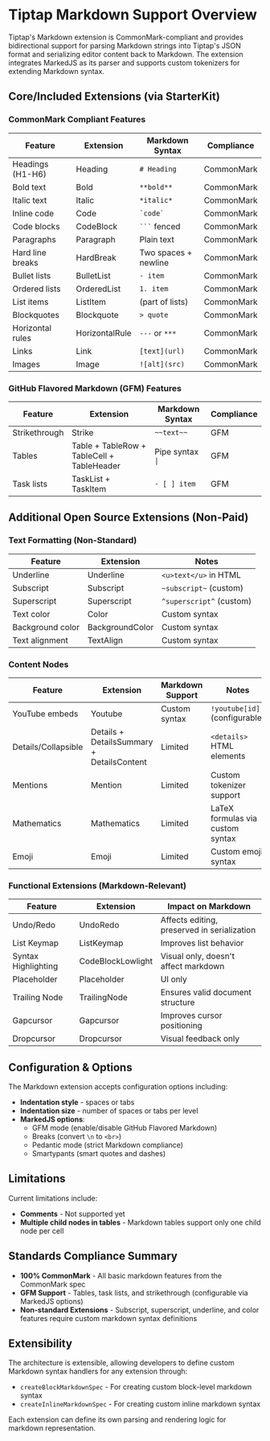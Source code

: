 # Tiptap Markdown Support Overview

Tiptap's Markdown extension is CommonMark-compliant and provides bidirectional support for parsing Markdown strings into Tiptap's JSON format and serializing editor content back to Markdown. The extension integrates MarkedJS as its parser and supports custom tokenizers for extending Markdown syntax.

## Core/Included Extensions (via StarterKit)

### CommonMark Compliant Features

| Feature | Extension | Markdown Syntax | Compliance |
|---------|-----------|-----------------|-----------|
| Headings (H1-H6) | Heading | `# Heading` | CommonMark |
| Bold text | Bold | `**bold**` | CommonMark |
| Italic text | Italic | `*italic*` | CommonMark |
| Inline code | Code | `` `code` `` | CommonMark |
| Code blocks | CodeBlock | ` ``` ` fenced | CommonMark |
| Paragraphs | Paragraph | Plain text | CommonMark |
| Hard line breaks | HardBreak | Two spaces + newline | CommonMark |
| Bullet lists | BulletList | `- item` | CommonMark |
| Ordered lists | OrderedList | `1. item` | CommonMark |
| List items | ListItem | (part of lists) | CommonMark |
| Blockquotes | Blockquote | `> quote` | CommonMark |
| Horizontal rules | HorizontalRule | `---` or `***` | CommonMark |
| Links | Link | `[text](url)` | CommonMark |
| Images | Image | `![alt](src)` | CommonMark |

### GitHub Flavored Markdown (GFM) Features

| Feature | Extension | Markdown Syntax | Compliance |
|---------|-----------|-----------------|-----------|
| Strikethrough | Strike | `~~text~~` | GFM |
| Tables | Table + TableRow + TableCell + TableHeader | Pipe syntax `\|` | GFM |
| Task lists | TaskList + TaskItem | `- [ ] item` | GFM |

## Additional Open Source Extensions (Non-Paid)

### Text Formatting (Non-Standard)

| Feature | Extension | Notes |
|---------|-----------|-------|
| Underline | Underline | `<u>text</u>` in HTML |
| Subscript | Subscript | `~subscript~` (custom) |
| Superscript | Superscript | `^superscript^` (custom) |
| Text color | Color | Custom syntax |
| Background color | BackgroundColor | Custom syntax |
| Text alignment | TextAlign | Custom syntax |

### Content Nodes

| Feature | Extension | Markdown Support | Notes |
|---------|-----------|-----------------|-------|
| YouTube embeds | Youtube | Custom syntax | `!youtube[id]` (configurable) |
| Details/Collapsible | Details + DetailsSummary + DetailsContent | Limited | `<details>` HTML elements |
| Mentions | Mention | Limited | Custom tokenizer support |
| Mathematics | Mathematics | Limited | LaTeX formulas via custom syntax |
| Emoji | Emoji | Limited | Custom emoji syntax |

### Functional Extensions (Markdown-Relevant)

| Feature | Extension | Impact on Markdown |
|---------|-----------|-------------------|
| Undo/Redo | UndoRedo | Affects editing, preserved in serialization |
| List Keymap | ListKeymap | Improves list behavior |
| Syntax Highlighting | CodeBlockLowlight | Visual only, doesn't affect markdown |
| Placeholder | Placeholder | UI only |
| Trailing Node | TrailingNode | Ensures valid document structure |
| Gapcursor | Gapcursor | Improves cursor positioning |
| Dropcursor | Dropcursor | Visual feedback only |

## Configuration & Options

The Markdown extension accepts configuration options including:

- **Indentation style** - spaces or tabs
- **Indentation size** - number of spaces or tabs per level
- **MarkedJS options**:
  - GFM mode (enable/disable GitHub Flavored Markdown)
  - Breaks (convert `\n` to `<br>`)
  - Pedantic mode (strict Markdown compliance)
  - Smartypants (smart quotes and dashes)

## Limitations

Current limitations include:

- **Comments** - Not supported yet
- **Multiple child nodes in tables** - Markdown tables support only one child node per cell

## Standards Compliance Summary

- **100% CommonMark** - All basic markdown features from the CommonMark spec
- **GFM Support** - Tables, task lists, and strikethrough (configurable via MarkedJS options)
- **Non-standard Extensions** - Subscript, superscript, underline, and color features require custom markdown syntax definitions

## Extensibility

The architecture is extensible, allowing developers to define custom Markdown syntax handlers for any extension through:

- `createBlockMarkdownSpec` - For creating custom block-level markdown syntax
- `createInlineMarkdownSpec` - For creating custom inline markdown syntax

Each extension can define its own parsing and rendering logic for markdown representation.
